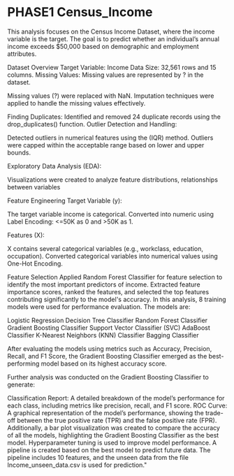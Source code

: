 # PHASE1 Census_Income
This analysis focuses on the Census Income Dataset, where the income variable is the target. The goal is to predict whether an individual’s annual income exceeds $50,000 based on demographic and employment attributes.

Dataset Overview
Target Variable: Income 
Data Size: 32,561 rows and 15 columns.
Missing Values: Missing values are represented by ? in the dataset.

Missing values (?) were replaced with NaN.
Imputation techniques were applied to handle the missing values effectively.

Finding Duplicates:
Identified and removed 24 duplicate records using the drop_duplicates() function.
Outlier Detection and Handling:

Detected outliers in numerical features using the  (IQR) method.
Outliers were capped within the acceptable range based on lower and upper bounds.

Exploratory Data Analysis (EDA):

Visualizations were created to analyze feature distributions, relationships between variables

Feature Engineering
Target Variable (y):

The target variable income is categorical.
Converted into numeric using Label Encoding: <=50K as 0 and >50K as 1.

Features (X):

X contains several categorical variables (e.g., workclass, education, occupation).
Converted categorical variables into numerical values using One-Hot Encoding.

Feature Selection
Applied Random Forest Classifier for feature selection to identify the most important predictors of income.
Extracted feature importance scores, ranked the features, and selected the top features contributing significantly to the model's accuracy.
In this analysis, 8 training models were used for performance evaluation. The models are:

Logistic Regression
Decision Tree Classifier
Random Forest Classifier
Gradient Boosting Classifier
Support Vector Classifier (SVC)
AdaBoost Classifier
K-Nearest Neighbors (KNN) Classifier
Bagging Classifier

After evaluating the models using metrics such as Accuracy, Precision, Recall, and F1 Score, the Gradient Boosting Classifier emerged as the best-performing model based on its highest accuracy score.

Further analysis was conducted on the Gradient Boosting Classifier to generate:

Classification Report: A detailed breakdown of the model’s performance for each class, including metrics like precision, recall, and F1 score.
ROC Curve: A graphical representation of the model’s performance, showing the trade-off between the true positive rate (TPR) and the false positive rate (FPR).
Additionally, a bar plot visualization was created to compare the accuracy of all the models, highlighting the Gradient Boosting Classifier as the best model.
Hyperparameter tuning is used to improve model performance. A pipeline is created based on the best model to predict future data. 
The pipeline includes 10 features, and the unseen data from the file Income_unseen_data.csv is used for prediction."


